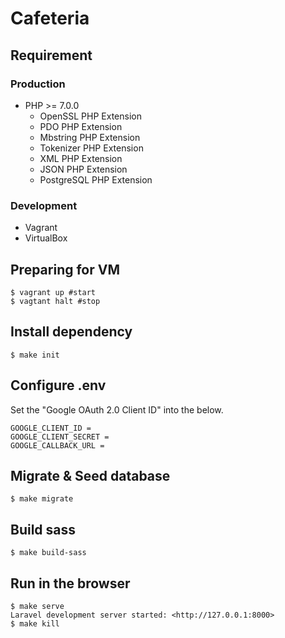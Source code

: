 # Cafeteria

## Requirement

### Production

- PHP >= 7.0.0
    - OpenSSL PHP Extension
    - PDO PHP Extension
    - Mbstring PHP Extension
    - Tokenizer PHP Extension
    - XML PHP Extension
    - JSON PHP Extension
    - PostgreSQL PHP Extension

### Development

- Vagrant
- VirtualBox

## Preparing for VM

```
$ vagrant up #start
$ vagtant halt #stop
```

## Install dependency

```
$ make init
```

## Configure .env

Set the "Google OAuth 2.0 Client ID" into the below.

```
GOOGLE_CLIENT_ID =
GOOGLE_CLIENT_SECRET =
GOOGLE_CALLBACK_URL =
```

## Migrate & Seed database

```
$ make migrate
```

## Build sass

```
$ make build-sass
```

## Run in the browser

```
$ make serve
Laravel development server started: <http://127.0.0.1:8000>
$ make kill
```



